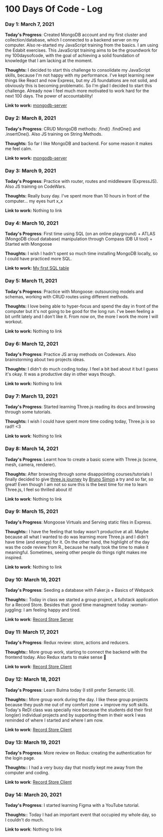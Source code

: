 # 100 Days Of Code - Log

### Day 1: March 7, 2021

**Today's Progress**: Created MongoDB account and my first cluster and collection/database, which I connected to a backend server on my computer. Also re-started my JavaScript training from the basics. I am using the Edabit exercises. This JavaScript training aims to be the groundwork for my 100daysofcode, with the goal of achieving a solid foundation of knowledge that I am lacking at the moment.

**Thoughts:** I decided to start this challenge to consolidate my JavaScript skills, because I'm not happy with my performance. I've kept learning new things like React and now Express, but my JS foundations are not solid, and obviously this is becoming problematic. So I'm glad I decided to start this challenge. Already now I feel much more motivated to work hard for the next 100 days. The power of accountability!

**Link to work:** [mongodb-server](https://github.com/laurapacis/mongodb-server/commit/7857f29ee8ab844c88faae83e628f4c83cfa35db)

### Day 2: March 8, 2021

**Today's Progress**: CRUD MongoDB methods: .find() .findOne() and .insertOne(). Also JS training on String Methods.

**Thoughts:** So far I like MongoDB and backend. For some reason it makes me feel calm.

**Link to work:** [mongodb-server](https://github.com/laurapacis/mongodb-server/commit/32b3655fb67ddc303efa378dc68d9acf7ba8be69)

### Day 3: March 9, 2021

**Today's Progress**: Practice with router, routes and middleware (ExpressJS). Also JS training on CodeWars.

**Thoughts:** Really busy day. I've spent more than 10 hours in front of the computer... my eyes hurt x_x

**Link to work:** Nothing to link

### Day 4: March 10, 2021

**Today's Progress**: First time using SQL (on an online playground) + ATLAS (MongoDB cloud database) manipulation through Compass (DB UI tool) + Started with Mongoose

**Thoughts:** I wish I hadn't spent so much time installing MongoDB locally, so I could have practiced more SQL.

**Link to work:** [My first SQL table](http://sqlfiddle.com/#!9/92dbbb/7)

### Day 5: March 11, 2021

**Today's Progress**: Practice with Mongoose: outsourcing models and schemas, working with CRUD routes using different methods.

**Thoughts:** I love being able to hyper-focus and spend the day in front of the computer but it's not going to be good for the long run. I've been feeling a bit unfit lately and I don't like it. From now on, the more I work the more I will workout.

**Link to work:** Nothing to link

### Day 6: March 12, 2021

**Today's Progress**: Practice JS array methods on Codewars. Also brainstorming about two projects ideas.

**Thoughts:** I didn't do much coding today. I feel a bit bad about it but I guess it's okay. It was a productive day in other ways though.

**Link to work:** Nothing to link

### Day 7: March 13, 2021

**Today's Progress**: Started learning Three.js reading its docs and browsing through some tutorials.

**Thoughts:** I wish I could have spent more time coding today, Three.js is so rad!! <3

**Link to work**: Nothing to link

### Day 8: March 14, 2021

**Today's Progress**: Learnt how to create a basic scene with Three.js (scene, mesh, camera, renderer).

**Thoughts:** After browsing through some disappointing courses/tutorials I finally decided to give [three.js journey](https://threejs-journey.xyz/) by [Bruno Simon](https://bruno-simon.com/) a try and so far, so great! Even though I am not so sure this is the best time for me to learn Three.js, I feel so thrilled about it!

**Link to work**: Nothing to link

### Day 9: March 15, 2021

**Today's Progress**: Mongoose Virtuals and Serving static files in Express.

**Thoughts:**: I have the feeling that today wasn't productive at all. Maybe because all what I wanted to do was learning more Three.js and I didn't have time (and energy) for it. On the other hand, the highlight of the day was the code review from R., because he really took the time to make it meaningful. Sometimes, seeing other people do things right makes me inspired.

**Link to work**: Nothing to link

### Day 10: March 16, 2021

**Today's Progress**: Seeding a database with Faker.js + Basics of Webpack

**Thoughts:**: Today in class we started a group project, a fullstack application for a Record Store. Besides that: good time managment today :woman-juggling: I am feeling happy and tired.

**Link to work**: [Record Store Server](https://github.com/Laura-Cindy-Aza/records-store-server)

### Day 11: March 17, 2021

**Today's Progress**: Redux review: store, actions and reducers.

**Thoughts:**: More group work, starting to connect the backend with the frontend today. Also Redux starts to make sense :clap:

**Link to work**: [Record Store Client](https://github.com/Laura-Cindy-Aza/record-store-client)

### Day 12: March 18, 2021

**Today's Progress**: Learn Bulma today (I still prefer Semantic UI).

**Thoughts:**: More group work during the day. I like these group projects because they push me out of my comfort zone + improve my soft skills. Today's ReDI class was specially nice because the students did their first long(er) individual projects and by supporting them in their work I was reminded of where I started and where I am now.

**Link to work**: [Record Store Client](https://github.com/Laura-Cindy-Aza/record-store-client)

### Day 13: March 19, 2021

**Today's Progress**: More review on Redux: creating the authentication for the login page.

**Thoughts:**: I had a very busy day that mostly kept me away from the computer and coding.

**Link to work**: [Record Store Client](https://github.com/Laura-Cindy-Aza/record-store-client)

### Day 14: March 20, 2021

**Today's Progress**: I started learning Figma with a YouTube tutorial.

**Thoughts:**: Today I had an important event that occupied my whole day, so I couldn't do much.

**Link to work**: Nothing to link
